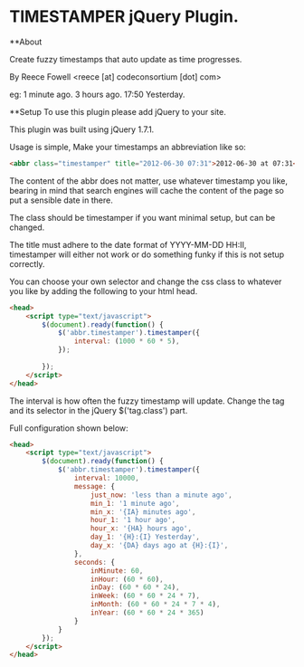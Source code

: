 TIMESTAMPER jQuery Plugin.
==========================

**About

Create fuzzy timestamps that auto update as time progresses.

By Reece Fowell <reece [at] codeconsortium [dot] com>

eg:
	1 minute ago.
	3 hours ago.
	17:50 Yesterday.

**Setup
To use this plugin please add jQuery to your site.

This plugin was built using jQuery 1.7.1.

Usage is simple, Make your timestamps an abbreviation like so:

```html
<abbr class="timestamper" title="2012-06-30 07:31">2012-06-30 at 07:31</abbr>
```

The content of the abbr does not matter, use whatever timestamp you like, bearing
in mind that search engines will cache the content of the page so put a sensible date
in there. 

The class should be timestamper if you want minimal setup, but can be changed.

The title must adhere to the date format of YYYY-MM-DD HH:II, timestamper will either not work
or do something funky if this is not setup correctly.

You can choose your own selector and change the css class to whatever you like by adding the
following to your html head.

```html
<head>
	<script type="text/javascript">
		$(document).ready(function() {
			$('abbr.timestamper').timestamper({ 
				interval: (1000 * 60 * 5),
			});
	
		});
	</script>
</head>
```

The interval is how often the fuzzy timestamp will update. Change the tag and its selector in
the jQuery $('tag.class') part.

Full configuration shown below:

```html
<head>
	<script type="text/javascript">
		$(document).ready(function() {
			$('abbr.timestamper').timestamper({
				interval: 10000,
				message: {
					just_now: 'less than a minute ago',
					min_1: '1 minute ago',
					min_x: '{IA} minutes ago',
					hour_1: '1 hour ago',
					hour_x: '{HA} hours ago',
					day_1: '{H}:{I} Yesterday',
					day_x: '{DA} days ago at {H}:{I}',
				},
				seconds: {
					inMinute: 60,
					inHour: (60 * 60),
					inDay: (60 * 60 * 24),
					inWeek: (60 * 60 * 24 * 7),
					inMonth: (60 * 60 * 24 * 7 * 4),
					inYear: (60 * 60 * 24 * 365)
				}
			}
		});
	</script>
</head>
```
